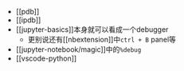 - [[pdb]]
- [[ipdb]]
- [[jupyter-basics]]本身就可以看成一个debugger
    - 更别说还有[[nbextension]]中`ctrl + B` panel等
- [[jupyter-notebook/magic]]中的`%debug`
- [[vscode-python]]
